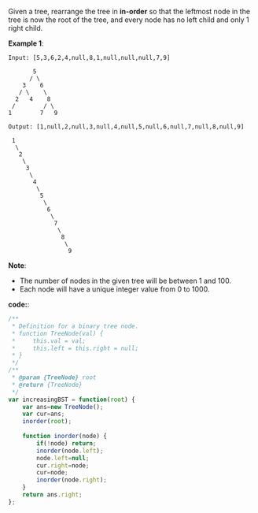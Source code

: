 ﻿Given a tree, rearrange the tree in **in-order** so that the leftmost node in the tree is now the root of the tree, and every node has no left child and only 1 right child.

**Example 1**:
```
Input: [5,3,6,2,4,null,8,1,null,null,null,7,9]

       5
      / \
    3    6
   / \    \
  2   4    8
 /        / \ 
1        7   9

Output: [1,null,2,null,3,null,4,null,5,null,6,null,7,null,8,null,9]

 1
  \
   2
    \
     3
      \
       4
        \
         5
          \
           6
            \
             7
              \
               8
                \
                 9  
```

**Note**:

- The number of nodes in the given tree will be between 1 and 100.
- Each node will have a unique integer value from 0 to 1000.

**code:**:

```js
/**
 * Definition for a binary tree node.
 * function TreeNode(val) {
 *     this.val = val;
 *     this.left = this.right = null;
 * }
 */
/**
 * @param {TreeNode} root
 * @return {TreeNode}
 */
var increasingBST = function(root) {
    var ans=new TreeNode();
    var cur=ans; 
    inorder(root);
    
    function inorder(node) {
        if(!node) return;
        inorder(node.left);
        node.left=null;
        cur.right=node;
        cur=node;
        inorder(node.right);
    }
    return ans.right;
};



```